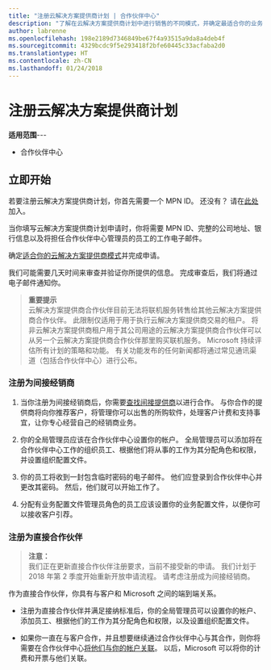 ```yaml
---
title: "注册云解决方案提供商计划 | 合作伙伴中心"
description: "了解在云解决方案提供商计划中进行销售的不同模式，并确定最适合你的业务的模式"
author: labrenne
ms.openlocfilehash: 198e2189d7346849be67f4a93515a9da8a4deb4f
ms.sourcegitcommit: 4329bcdc9f5e293418f2bfe60445c33acfaba2d0
ms.translationtype: HT
ms.contentlocale: zh-CN
ms.lasthandoff: 01/24/2018
---
```

# <a name="enroll-in-the-cloud-solution-provider-program"></a>注册云解决方案提供商计划

**适用范围**---

-  合作伙伴中心


## <a name="get-started"></a>立即开始

若要注册云解决方案提供商计划，你首先需要一个 MPN ID。 还没有？ 请在[此处](https://epe.mspartner.microsoft.com/EPE/portal/en-US?partnerid=)加入。

当你填写云解决方案提供商计划申请时，你将需要 MPN ID、完整的公司地址、银行信息以及将担任合作伙伴中心管理员的员工的工作电子邮件。

确定[适合你的云解决方案提供商模式](http://partner-l1.microsoft.com/cloud-solution-provider-direct-or-indirect.html?ocid=cx-pcprograms-cspprogram-tellusmorebusiness)并完成申请。 

我们可能需要几天时间来审查并验证你所提供的信息。 完成审查后，我们将通过电子邮件通知你。

>**重要提示**<br> 云解决方案提供商合作伙伴目前无法将联机服务转售给其他云解决方案提供商合作伙伴。 此限制仅适用于用于执行云解决方案提供商交易的租户。 将非云解决方案提供商租户用于其公司用途的云解决方案提供商合作伙伴可以从另一个云解决方案提供商合作伙伴那里购买联机服务。 Microsoft 持续评估所有计划的策略和功能。 有关功能发布的任何新闻都将通过常见通讯渠道（包括合作伙伴中心）进行公布。

### <a name="enroll-as-an-indirect-reseller"></a>注册为间接经销商

1. 当你注册为间接经销商后，你需要[查找间接提供商](https://partnercenter.microsoft.com/partner/find-a-provider)以进行合作。 与你合作的提供商将向你推荐客户，将管理你可以出售的所购软件，处理客户计费和支持事宜，让你专心经营自己的经销商业务。

2. 你的全局管理员应该在合作伙伴中心设置你的帐户。 全局管理员可以添加将在合作伙伴中心工作的组织员工、根据他们将从事的工作为其分配角色和权限，并设置组织配置文件。

3. 你的员工将收到一封包含临时密码的电子邮件。 他们应登录到合作伙伴中心并更改其密码。 然后，他们就可以开始工作了。

4. 分配有业务配置文件管理员角色的员工应该设置你的业务配置文件，以便你可以接收客户引荐。

### <a name="enroll-as-a-direct-partner"></a>注册为直接合作伙伴

>**注意：**<br> 我们正在更新直接合作伙伴注册要求，当前不接受新的申请。 我们计划于 2018 年第 2 季度开始重新开放申请流程。 请考虑注册成为间接经销商。

作为直接合作伙伴，你具有与客户和 Microsoft 之间的端到端关系。

- 注册为直接合作伙伴并满足接纳标准后，你的全局管理员可以设置你的帐户、添加员工、根据他们的工作为其分配角色和权限，以及设置组织配置文件。 

- 如果你一直在与客户合作，并且想要继续通过合作伙伴中心与其合作，则你将需要在合作伙伴中心[将他们与你的帐户关联](request-a-relationship-with-a-customer.md)。  以后，Microsoft 可以将你的计费和开票与他们关联。 






